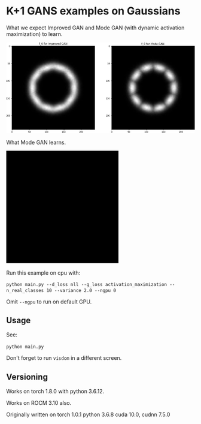 # K+1 GANS examples on Gaussians

What we expect Improved GAN and Mode GAN (with dynamic activation maximization) to learn.

![theory](./docs/figures/theory.png)

What Mode GAN learns.

<img src="https://raw.githubusercontent.com/ilyakava/marygan/master/docs/figures/actual.gif" alt="" data-canonical-src="https://raw.githubusercontent.com/ilyakava/marygan/master/docs/figures/actual.gif" width="300" height="300" />

Run this example on cpu with:

```
python main.py --d_loss nll --g_loss activation_maximization --n_real_classes 10 --variance 2.0 --ngpu 0
```

Omit `--ngpu` to run on default GPU.

## Usage

See:

`python main.py`

Don't forget to run `visdom` in a different screen.

## Versioning

Works on torch 1.8.0 with python 3.6.12.

Works on ROCM 3.10 also.

Originally written on torch 1.0.1 python 3.6.8 cuda 10.0, cudnn 7.5.0

